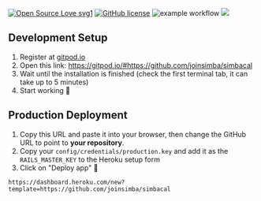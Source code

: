 [![Open Source Love svg1](https://badges.frapsoft.com/os/v1/open-source.svg?v=103)](https://github.com/ellerbrock/open-source-badges/)
[![GitHub license](https://img.shields.io/github/license/joinsimba/simbacal.svg)](https://github.com/joinsimba/simbacal/blob/master/LICENSE)
![example workflow](https://github.com/joinsimba/simbacal/actions/workflows/ci.yml/badge.svg)
<a href="https://codeclimate.com/github/joinsimba/simbacal/maintainability"><img src="https://api.codeclimate.com/v1/badges/b1ef066e41436e6b2fbc/maintainability" /></a>

## Development Setup

1. Register at <a href="https://gitpod.io">gitpod.io</a>
2. Open this link: https://gitpod.io/#https://github.com/joinsimba/simbacal
3. Wait until the installation is finished (check the first terminal tab, it can take up to 5 minutes)
4. Start working 🎉

## Production Deployment

1. Copy this URL and paste it into your browser, then change the GitHub URL to point to **your repository**.
2. Copy your `config/credentials/production.key` and add it as the `RAILS_MASTER_KEY` to the Heroku setup form
3. Click on "Deploy app" 🚀

```
https://dashboard.heroku.com/new?template=https://github.com/joinsimba/simbacal
```
